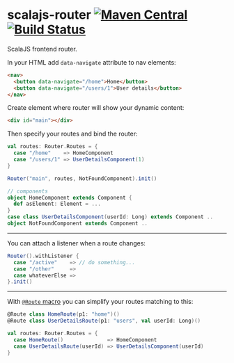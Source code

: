 # scalajs-router [![Maven Central](https://img.shields.io/maven-central/v/ba.sake/scalajs-router_sjs1_2.13.svg?style=flat-square&label=Scala+2.13)](https://mvnrepository.com/artifact/ba.sake/scalajs-router) [![Build Status](https://img.shields.io/travis/sake92/scalajs-router/master.svg?logo=travis&style=flat-square)](https://travis-ci.com/sake92/scalajs-router) 

ScalaJS frontend router.

In your HTML add `data-navigate` attribute to nav elements:

```html
<nav>
  <button data-navigate="/home">Home</button>
  <button data-navigate="/users/1">User details</button>
</nav>
```

Create element where router will show your dynamic content:
```html
<div id="main"></div>
```

Then specify your routes and bind the router:
```scala
val routes: Router.Routes = {
  case "/home"    => HomeComponent
  case "/users/1" => UserDetailsComponent(1)
}

Router("main", routes, NotFoundComponent).init()

// components
object HomeComponent extends Component {
  def asElement: Element = ...
}
case class UserDetailsComponent(userId: Long) extends Component ..
object NotFoundComponent extends Component ..
```

---
You can attach a listener when a route changes:
```scala
Router().withListener {
  case "/active"    => // do something...
  case "/other"     => 
  case whateverElse => 
}.init()
```

---
With [`@Route` macro](https://github.com/sake92/stone#route) 
you can simplify your routes matching to this:

```scala
@Route class HomeRoute(p1: "home")()
@Route class UserDetailsRoute(p1: "users", val userId: Long)()

val routes: Router.Routes = {
  case HomeRoute()              => HomeComponent
  case UserDetailsRoute(userId) => UserDetailsComponent(userId)
}
```

